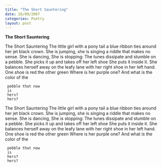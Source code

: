 ```yaml
---
title: "The Short Sauntering"
date: 26/09/2007
categories: Poetry
layout: post
---
```


**The Short Sauntering**

The Short Sauntering
The little girl with a pony tail
a blue ribbon ties around her jet black
crown.
She is jumping, she is singing
a riddle that makes no sense.
She is dancing,
She is stopping:
The tunes dissipate and stumble
on a pebble.
She picks it up and takes off her left shoe
She puts it inside it.
She balances herself away
on the leafy lane
with her right shoe in her left hand.
One shoe is red the other green
Where is her purple one?
And what is the color of the

     pebble that now
     is
     hers?
     hers?

The Short Sauntering
The little girl with a pony tail
a blue ribbon ties around her jet black
crown.
She is jumping, she is singing
a riddle that makes no sense.
She is dancing,
She is stopping:
The tunes dissipate and stumble
on a pebble.
She picks it up and takes off her left shoe
She puts it inside it.
She balances herself away
on the leafy lane
with her right shoe in her left hand.
One shoe is red the other green
Where is her purple one?
And what is the color of the

     pebble that now
     is
     hers?
     hers?
